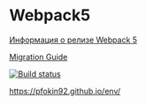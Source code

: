 # Webpack5

[Информация о релизе Webpack 5](https://webpack.js.org/blog/2020-10-10-webpack-5-release/)

[Migration Guide](https://webpack.js.org/migrate/5/)

[![Build status](https://ci.appveyor.com/api/projects/status/f3xjq3sxno71bshk?svg=true)](https://ci.appveyor.com/project/pfokin92/env)

https://pfokin92.github.io/env/
